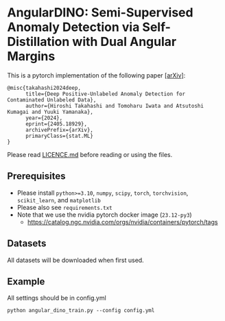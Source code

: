 # AngularDINO: Semi-Supervised Anomaly Detection via Self-Distillation with Dual Angular Margins
This is a pytorch implementation of the following paper [[arXiv]](https://arxiv.org/abs/2405.18929):
```
@misc{takahashi2024deep,
      title={Deep Positive-Unlabeled Anomaly Detection for Contaminated Unlabeled Data}, 
      author={Hiroshi Takahashi and Tomoharu Iwata and Atsutoshi Kumagai and Yuuki Yamanaka},
      year={2024},
      eprint={2405.18929},
      archivePrefix={arXiv},
      primaryClass={stat.ML}
}
```
Please read [LICENCE.md](LICENCE.md) before reading or using the files.

## Prerequisites
- Please install `python>=3.10`, `numpy`, `scipy`, `torch`, `torchvision`, `scikit_learn`, and `matplotlib`
- Please also see `requirements.txt`
- Note that we use the nvidia pytorch docker image (`23.12-py3`)
  -  https://catalog.ngc.nvidia.com/orgs/nvidia/containers/pytorch/tags


## Datasets
All datasets will be downloaded when first used.

## Example
All settings should be in config.yml
```
python angular_dino_train.py --config config.yml
```
